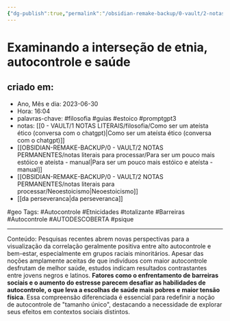 ```yaml
---
{"dg-publish":true,"permalink":"/obsidian-remake-backup/0-vault/2-notas-permanentes/examinando-a-intersecao-de-etnia-autocontrole-e-saude/","tags":["permanente","filosofia","guias","estoico","promptgpt3","geo","Autocontrole","Etnicidades","totalizante","Barreiras","AUTODESCOBERTA","psique"],"dgHomeLink":true,"dgShowLocalGraph":true,"dgShowFileTree":true,"dgEnableSearch":true,"noteIcon":""}
---
```


# Examinando a interseção de etnia, autocontrole e saúde

## criado em: 
-  Ano, Mês e dia: 2023-06-30
- Hora: 16:04
- palavras-chave: #filosofia #guias #estoico #promptgpt3  
- notas: [[0 - VAULT/1 NOTAS LITERAIS/filosofia/Como ser um ateísta ético (conversa com o chatgpt)\|Como ser um ateísta ético (conversa com o chatgpt)]]
- [[OBSIDIAN-REMAKE-BACKUP/0 - VAULT/2 NOTAS PERMANENTES/notas literais para processar/Para ser um pouco mais estóico e ateísta - manual\|Para ser um pouco mais estóico e ateísta - manual]]
- [[OBSIDIAN-REMAKE-BACKUP/0 - VAULT/2 NOTAS PERMANENTES/notas literais para processar/Neoestoicismo\|Neoestoicismo]]
- [[da perseveranca\|da perseveranca]]

#geo 
Tags: #Autocontrole #Etnicidades #totalizante  #Barreiras #Autocontrole #AUTODESCOBERTA #psique 

---
Conteúdo: Pesquisas recentes abrem novas perspectivas para a visualização da correlação geralmente positiva entre alto autocontrole e bem-estar, especialmente em grupos raciais minoritários. Apesar das noções amplamente aceitas de que indivíduos com maior autocontrole desfrutam de melhor saúde, estudos indicam resultados contrastantes entre jovens negros e latinos. **Fatores como o enfrentamento de barreiras sociais e o aumento do estresse parecem desafiar as habilidades de autocontrole, o que leva a escolhas de saúde mais pobres e maior tensão física**. Essa compreensão diferenciada é essencial para redefinir a noção de autocontrole de "tamanho único", destacando a necessidade de explorar seus efeitos em contextos sociais distintos.